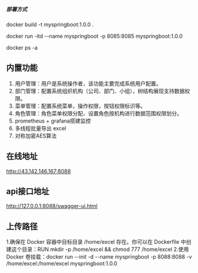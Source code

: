 
##### 部署方式
docker build -t myspringboot:1.0.0 .

docker run -itd --name myspringboot -p 8085:8085 myspringboot:1.0.0

docker ps -a
## 内置功能
1.  用户管理：用户是系统操作者，该功能主要完成系统用户配置。
2.  部门管理：配置系统组织机构（公司、部门、小组），树结构展现支持数据权限。
4.  菜单管理：配置系统菜单，操作权限，按钮权限标识等。
5.  角色管理：角色菜单权限分配、设置角色按机构进行数据范围权限划分。
6.  prometheus + grafana搭建监控
7.  多线程批量导出 excel
8.  对称加密AES算法
## 在线地址
http://43.142.146.167:8088


## api接口地址
http://127.0.0.1:8088/swagger-ui.html

## 上传路径
1.确保在 Docker 容器中目标目录 /home/excel 存在。你可以在 Dockerfile 中创建这个目录：RUN mkdir -p /home/excel && chmod 777 /home/excel
2.使用 Docker 卷挂载：docker run --init -d --name myspringboot -p 8088:8088 -v /home/excel:/home/excel  myspringboot:1.0.0

